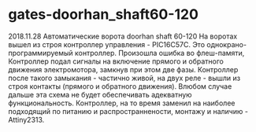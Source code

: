 # gates-doorhan_shaft60-120
2018.11.28
Автоматические ворота doorhan shaft 60-120
На воротах вышел из строя контроллер управления - PIC16C57C.
Это однокрано-программируемый контроллер. Произошла ошибка во флеш-памяти, 
Контроллер подал сигналы на включение прямого и обратного движения электромотора,
замкнув при этом две фазы. Контроллер после такого замыкания - частично живой, 
на двух реле - вышли из строя контакты (прямого и обратного движения).
Влюбом случае дальше эта схема не будет обеспечивать адекватную функциональность.
Контроллер, на то время заменил на наиболее подходящий по питанию и распространнености, монтажу и наличию -
Attiny2313.
